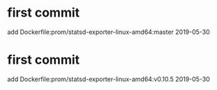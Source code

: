 # first commit
add Dockerfile:prom/statsd-exporter-linux-amd64:master 2019-05-30
# first commit
add Dockerfile:prom/statsd-exporter-linux-amd64:v0.10.5 2019-05-30
